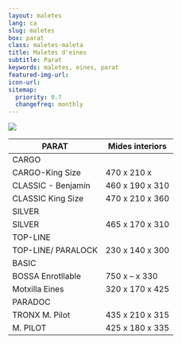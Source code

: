```yaml
---
layout: maletes
lang: ca
slug: maletes
box: parat
class: maletes-maleta
title: Maletes d'eines
subtitle: Parat
keywords: maletes, eines, parat
featured-img-url:
icon-url: 
sitemap:
  priority: 0.7
  changefreq: monthly
---
```


<p class="text-center"><img src="{{ site.base_url }}/assets/img/01-thumbnail-box-fort-maletes-d-eines-parat-481-500-171.jpg"></p>

PARAT|Mides interiors	
--- | ---
CARGO|
CARGO-King Size|470 x 210 x 
CLASSIC - Benjamín|460 x 190 x 310
CLASSIC King Size|470 x 210 x 360
SILVER|
SILVER|465 x 170 x 310
TOP-LINE|
TOP-LINE/ PARALOCK|230 x 140 x 300
BASIC|
BOSSA Enrotllable|750 x – x 330
Motxilla Eines|320 x 170 x 425
PARADOC|
TRONX M. Pilot|435 x 210 x 315
M. PILOT|425 x 180 x 335


